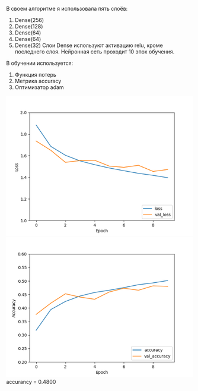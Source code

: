 
В своем алгоритме я использовала пять слоёв:
1) Dense(256)
2) Dense(128)
3) Dense(64)
4) Dense(64)
5) Dense(32)
Слои Dense используют активацию relu, кроме последнего слоя. Нейронная сеть проходит 10 эпох обучения.

В обучении используется:

1) Функция потерь
2) Метрика accuracy
3) Оптимизатор adam

![Loss function](https://github.com/VictoriaIL/SMOMI_LAB1/blob/master/Loss.png)
![Accuracy function](https://github.com/VictoriaIL/SMOMI_LAB1/blob/master/Accuracy.png)
accurancy = 0.4800

